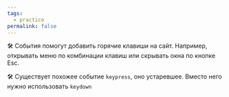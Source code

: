 ```yaml
---
tags:
  - practice
permalink: false
---
```



🛠 События помогут добавить горячие клавиши на сайт. Например, открывать меню по комбинации клавиш или скрывать окна по кнопке Esc.

🛠 Существует похожее событие `keypress`, оно устаревшее. Вместо него нужно использовать `keydown`
